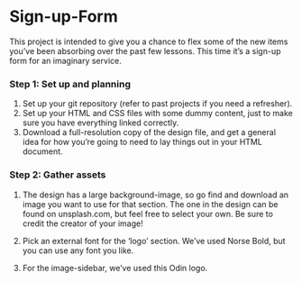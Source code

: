 # Sign-up-Form
This project is intended to give you a chance to flex some of the new items you’ve been absorbing over the past few lessons. This time it’s a sign-up form for an imaginary service.

### Step 1: Set up and planning
1. Set up your git repository (refer to past projects if you need a refresher).
2. Set up your HTML and CSS files with some dummy content, just to make sure you have everything linked correctly.
3. Download a full-resolution copy of the design file, and get a general idea for how you’re going to need to lay things out in your HTML document.

### Step 2: Gather assets
1. The design has a large background-image, so go find and download an image you want to use for that section. The one in the design can be found on unsplash.com, but feel free to select your own. Be sure to credit the creator of your image!
2. Pick an external font for the ‘logo’ section. We’ve used Norse Bold, but you can use any font you like.

3. For the image-sidebar, we’ve used this Odin logo.
